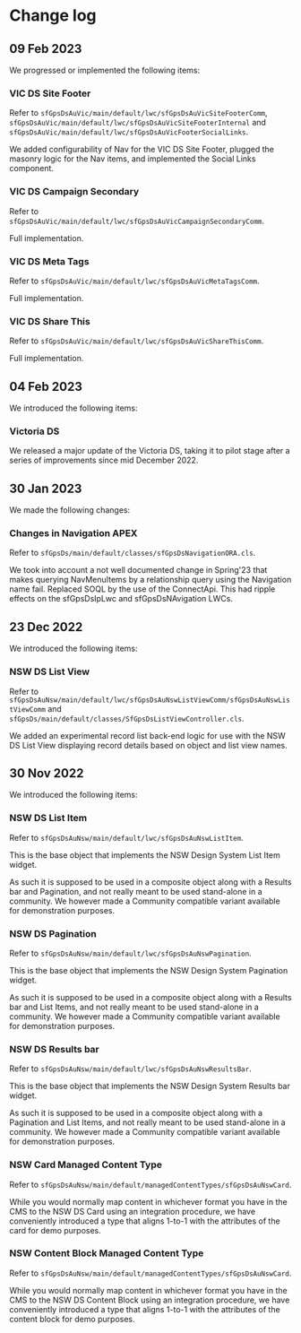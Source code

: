 # Change log

## 09 Feb 2023

We progressed or implemented the following items:

### VIC DS Site Footer

Refer to `sfGpsDsAuVic/main/default/lwc/sfGpsDsAuVicSiteFooterComm`, `sfGpsDsAuVic/main/default/lwc/sfGpsDsAuVicSiteFooterInternal` and `sfGpsDsAuVic/main/default/lwc/sfGpsDsAuVicFooterSocialLinks`.

We added configurability of Nav for the VIC DS Site Footer, plugged the masonry logic for the Nav items,
and implemented the Social Links component.

### VIC DS Campaign Secondary

Refer to `sfGpsDsAuVic/main/default/lwc/sfGpsDsAuVicCampaignSecondaryComm`.

Full implementation.

### VIC DS Meta Tags

Refer to `sfGpsDsAuVic/main/default/lwc/sfGpsDsAuVicMetaTagsComm`.

Full implementation.

### VIC DS Share This

Refer to `sfGpsDsAuVic/main/default/lwc/sfGpsDsAuVicShareThisComm`.

Full implementation.

## 04 Feb 2023

We introduced the following items:

### Victoria DS

We released a major update of the Victoria DS, taking it to pilot stage after a series of improvements
since mid December 2022.

## 30 Jan 2023

We made the following changes:

### Changes in Navigation APEX

Refer to `sfGpsDs/main/default/classes/sfGpsDsNavigationORA.cls`.

We took into account a not well documented change in Spring'23 that makes querying NavMenuItems by a
relationship query using the Navigation name fail. Replaced SOQL by the use of the ConnectApi.
This had ripple effects on the sfGpsDsIpLwc and sfGpsDsNAvigation LWCs.

## 23 Dec 2022

We introduced the following items:

### NSW DS List View

Refer to `sfGpsDsAuNsw/main/default/lwc/sfGpsDsAuNswListViewComm/sfGpsDsAuNswListViewComm` and `sfGpsDs/main/default/classes/SfGpsDsListViewController.cls`.

We added an experimental record list back-end logic for use with the NSW DS List View displaying record details
based on object and list view names.

## 30 Nov 2022

We introduced the following items:

### NSW DS List Item

Refer to `sfGpsDsAuNsw/main/default/lwc/sfGpsDsAuNswListItem`.

This is the base object that implements the NSW Design System List Item widget.

As such it is supposed to be used in a composite object along with a Results bar and Pagination, and not really meant to be used stand-alone in a community. We however made a Community compatible variant available for demonstration purposes.

### NSW DS Pagination

Refer to `sfGpsDsAuNsw/main/default/lwc/sfGpsDsAuNswPagination`.

This is the base object that implements the NSW Design System Pagination widget.

As such it is supposed to be used in a composite object along with a Results bar and List Items, and not really meant to be used stand-alone in a community. We however made a Community compatible variant available for demonstration purposes.

### NSW DS Results bar

Refer to `sfGpsDsAuNsw/main/default/lwc/sfGpsDsAuNswResultsBar`.

This is the base object that implements the NSW Design System Results bar widget.

As such it is supposed to be used in a composite object along with a Pagination and List Items, and not really meant to be used stand-alone in a community. We however made a Community compatible variant available for demonstration purposes.

### NSW Card Managed Content Type

Refer to `sfGpsDsAuNsw/main/default/managedContentTypes/sfGpsDsAuNswCard`.

While you would normally map content in whichever format you have in the CMS to the NSW DS Card using an integration procedure, we have conveniently introduced a type that aligns 1-to-1 with the attributes of the card for demo purposes.

### NSW Content Block Managed Content Type

Refer to `sfGpsDsAuNsw/main/default/managedContentTypes/sfGpsDsAuNswCard`.

While you would normally map content in whichever format you have in the CMS to the NSW DS Content Block using an integration procedure, we have conveniently introduced a type that aligns 1-to-1 with the attributes of the content block for demo purposes.
